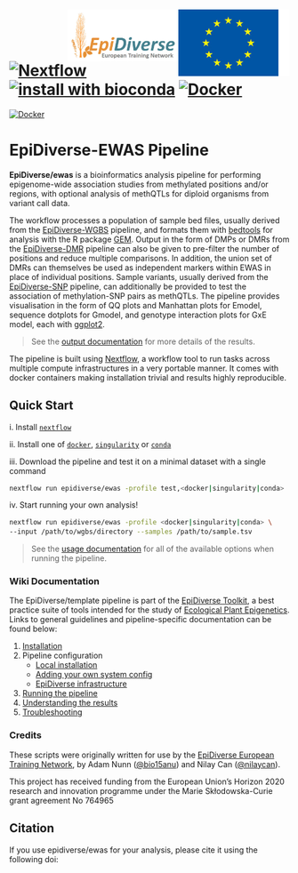 [<img width="200" align="right" src="docs/images/euflagbetter.jpg">](https://ec.europa.eu/programmes/horizon2020/en)
[<img width="200" align="right" src="docs/images/epidiverse-logo.jpg">](https://epidiverse.eu)
[![Nextflow](https://img.shields.io/badge/nextflow-%E2%89%A519.09.0-brightgreen.svg)](https://www.nextflow.io/)
[![install with bioconda](https://img.shields.io/badge/install%20with-bioconda-brightgreen.svg)](http://bioconda.github.io/)
[![Docker](https://img.shields.io/docker/automated/epidiverse/snp.svg)](https://hub.docker.com/r/epidiverse/snp)
=======
[![Docker](https://img.shields.io/docker/automated/epidiverse/ewas.svg)](https://hub.docker.com/r/epidiverse/ewas)

EpiDiverse-EWAS Pipeline
========================

**EpiDiverse/ewas** is a bioinformatics analysis pipeline for performing epigenome-wide association studies from methylated positions and/or regions, with optional analysis of methQTLs for diploid organisms from variant call data.

The workflow processes a population of sample bed files, usually derived from the [EpiDiverse-WGBS](https://github.org/epidiverse/wgbs) pipeline, and formats them with [bedtools](https://github.com/arq5x/bedtools2) for analysis with the R package [GEM](https://github.com/fastGEM/GEM). Output in the form of DMPs or DMRs from the [EpiDiverse-DMR](https://github.org/epidiverse/dmr) pipeline can also be given to pre-filter the number of positions and reduce multiple comparisons. In addition, the union set of DMRs can themselves be used as independent markers within EWAS in place of individual positions. Sample variants, usually derived from the [EpiDiverse-SNP](https://github.org/epidiverse/snp) pipeline, can additionally be provided to test the association of methylation-SNP pairs as methQTLs. The pipeline provides visualisation in the form of QQ plots and Manhattan plots for Emodel, sequence dotplots for Gmodel, and genotype interaction plots for GxE model, each with [ggplot2](https://github.com/tidyverse/ggplot2).

> See the [output documentation](docs/output.md) for more details of the results.

The pipeline is built using [Nextflow](https://www.nextflow.io), a workflow tool to run tasks across multiple compute infrastructures in a very portable manner. It comes with docker containers making installation trivial and results highly reproducible.

## Quick Start

i. Install [`nextflow`](https://www.nextflow.io/)

ii. Install one of [`docker`](https://docs.docker.com/engine/installation/), [`singularity`](https://www.sylabs.io/guides/3.0/user-guide/) or [`conda`](https://conda.io/miniconda.html)

iii. Download the pipeline and test it on a minimal dataset with a single command

```bash
nextflow run epidiverse/ewas -profile test,<docker|singularity|conda>
```

iv. Start running your own analysis!

```bash
nextflow run epidiverse/ewas -profile <docker|singularity|conda> \
--input /path/to/wgbs/directory --samples /path/to/sample.tsv
```

> See the [usage documentation](docs/usage.md) for all of the available options when running the pipeline.

### Wiki Documentation

The EpiDiverse/template pipeline is part of the [EpiDiverse Toolkit](https://app.gitbook.com/@epidiverse/s/project/epidiverse-pipelines/overview), a best practice suite of tools intended for the study of [Ecological Plant Epigenetics](https://app.gitbook.com/@epidiverse/s/project/). Links to general guidelines and pipeline-specific documentation can be found below:

1. [Installation](https://app.gitbook.com/@epidiverse/s/project/epidiverse-pipelines/installation)
2. Pipeline configuration
    * [Local installation](https://app.gitbook.com/@epidiverse/s/project/epidiverse-pipelines/installation#2-install-the-pipeline)
    * [Adding your own system config](https://app.gitbook.com/@epidiverse/s/project/epidiverse-pipelines/installation#3-pipeline-configuration)
    * [EpiDiverse infrastructure](https://app.gitbook.com/@epidiverse/s/project/epidiverse-pipelines/installation#appendices)
3. [Running the pipeline](docs/usage.md)
4. [Understanding the results](docs/output.md)
5. [Troubleshooting](https://app.gitbook.com/@epidiverse/s/project/epidiverse-pipelines/troubleshooting)

### Credits

These scripts were originally written for use by the [EpiDiverse European Training Network](https://epidiverse.eu/), by Adam Nunn ([@bio15anu](https://github.com/bio15anu)) and Nilay Can ([@nilaycan](https://github.com/nilaycan)).

This project has received funding from the European Union’s Horizon 2020 research and innovation
programme under the Marie Skłodowska-Curie grant agreement No 764965

## Citation

If you use epidiverse/ewas for your analysis, please cite it using the following doi: <placeholder>
